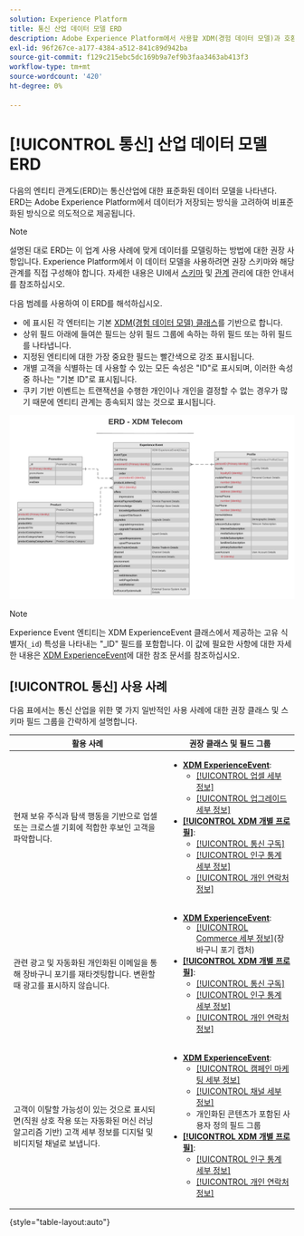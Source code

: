 ```yaml
---
solution: Experience Platform
title: 통신 산업 데이터 모델 ERD
description: Adobe Experience Platform에서 사용할 XDM(경험 데이터 모델)과 호환되는 통신 업계에 대한 표준화된 데이터 모델을 설명하는 ERD(엔티티 관계 다이어그램)를 봅니다.
exl-id: 96f267ce-a177-4384-a512-841c89d942ba
source-git-commit: f129c215ebc5dc169b9a7ef9b3faa3463ab413f3
workflow-type: tm+mt
source-wordcount: '420'
ht-degree: 0%

---
```


# [!UICONTROL 통신] 산업 데이터 모델 ERD

다음의 엔티티 관계도(ERD)는 통신산업에 대한 표준화된 데이터 모델을 나타낸다. ERD는 Adobe Experience Platform에서 데이터가 저장되는 방식을 고려하여 비표준화된 방식으로 의도적으로 제공됩니다.

>[!NOTE]
>
>설명된 대로 ERD는 이 업계 사용 사례에 맞게 데이터를 모델링하는 방법에 대한 권장 사항입니다. Experience Platform에서 이 데이터 모델을 사용하려면 권장 스키마와 해당 관계를 직접 구성해야 합니다. 자세한 내용은 UI에서 [스키마](../../ui/resources/schemas.md) 및 [관계](../../tutorials/relationship-ui.md) 관리에 대한 안내서를 참조하십시오.

다음 범례를 사용하여 이 ERD를 해석하십시오.

* 에 표시된 각 엔터티는 기본 [XDM(경험 데이터 모델) 클래스](../composition.md#class)를 기반으로 합니다.
* 상위 필드 아래에 들여쓴 필드는 상위 필드 그룹에 속하는 하위 필드 또는 하위 필드를 나타냅니다.
* 지정된 엔티티에 대한 가장 중요한 필드는 빨간색으로 강조 표시됩니다.
* 개별 고객을 식별하는 데 사용할 수 있는 모든 속성은 &quot;ID&quot;로 표시되며, 이러한 속성 중 하나는 &quot;기본 ID&quot;로 표시됩니다.
* 쿠키 기반 이벤트는 트랜잭션을 수행한 개인이나 개인을 결정할 수 없는 경우가 많기 때문에 엔티티 관계는 종속되지 않는 것으로 표시됩니다.


![통신 산업 데이터 모델에 대한 ERD 예](../../images/industries/telecom.png)

>[!NOTE]
>
>Experience Event 엔티티는 XDM ExperienceEvent 클래스에서 제공하는 고유 식별자(`_id`) 특성을 나타내는 &quot;_ID&quot; 필드를 포함합니다. 이 값에 필요한 사항에 대한 자세한 내용은 [XDM ExperienceEvent](../../classes/experienceevent.md)에 대한 참조 문서를 참조하십시오.

## [!UICONTROL 통신] 사용 사례

다음 표에서는 통신 산업을 위한 몇 가지 일반적인 사용 사례에 대한 권장 클래스 및 스키마 필드 그룹을 간략하게 설명합니다.

| 활용 사례 | 권장 클래스 및 필드 그룹 |
| --- | --- |
| 현재 보유 주식과 탐색 행동을 기반으로 업셀 또는 크로스셀 기회에 적합한 후보인 고객을 파악합니다. | <ul><li>**[XDM ExperienceEvent](../../classes/experienceevent.md)**:<ul><li>[[!UICONTROL 업셀 세부 정보]](../../field-groups/event/upsell-details.md)</li><li>[[!UICONTROL 업그레이드 세부 정보]](../../field-groups/event/upgrade-details.md)</li></ul></li><li>**[[!UICONTROL XDM 개별 프로필]](../../classes/individual-profile.md)**:<ul><li>[[!UICONTROL 통신 구독]](../../field-groups/profile/telecom-subscription.md)</li><li>[[!UICONTROL 인구 통계 세부 정보]](../../field-groups/profile/demographic-details.md)</li><li>[[!UICONTROL 개인 연락처 정보]](../../field-groups/profile/personal-contact-details.md)</li></ul></li></ul> |
| 관련 광고 및 자동화된 개인화된 이메일을 통해 장바구니 포기를 재타겟팅합니다. 변환할 때 광고를 표시하지 않습니다. | <ul><li>**[XDM ExperienceEvent](../../classes/experienceevent.md)**:<ul><li>[[!UICONTROL Commerce 세부 정보]](../../field-groups/event/upsell-details.md)(장바구니 포기 캡처)</li></ul></li><li>**[[!UICONTROL XDM 개별 프로필]](../../classes/individual-profile.md)**:<ul><li>[[!UICONTROL 통신 구독]](../../field-groups/profile/telecom-subscription.md)</li><li>[[!UICONTROL 인구 통계 세부 정보]](../../field-groups/profile/demographic-details.md)</li><li>[[!UICONTROL 개인 연락처 정보]](../../field-groups/profile/personal-contact-details.md)</li></ul></li></ul> |
| 고객이 이탈할 가능성이 있는 것으로 표시되면(직원 상호 작용 또는 자동화된 머신 러닝 알고리즘 기반) 고객 세부 정보를 디지털 및 비디지털 채널로 보냅니다. | <ul><li>**[XDM ExperienceEvent](../../classes/experienceevent.md)**:<ul><li>[[!UICONTROL 캠페인 마케팅 세부 정보]](../../field-groups/event/campaign-marketing-details.md)</li><li>[[!UICONTROL 채널 세부 정보]](../../field-groups/event/channel-details.md)</li><li>개인화된 콘텐츠가 포함된 사용자 정의 필드 그룹</li></ul></li><li>**[[!UICONTROL XDM 개별 프로필]](../../classes/individual-profile.md)**:<ul><li>[[!UICONTROL 인구 통계 세부 정보]](../../field-groups/profile/demographic-details.md)</li><li>[[!UICONTROL 개인 연락처 정보]](../../field-groups/profile/personal-contact-details.md)</li></ul></li></ul> |

{style="table-layout:auto"}
